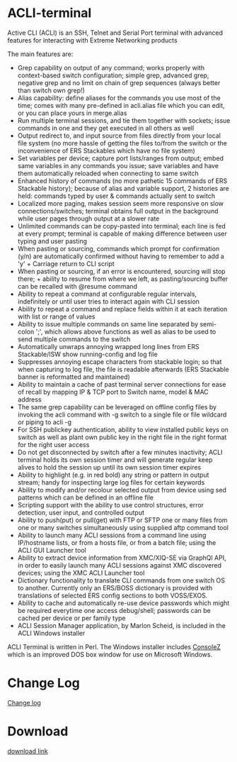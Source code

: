 # ACLI-terminal
Active CLI (ACLI) is an SSH, Telnet and Serial Port terminal with advanced features for interacting with Extreme Networking products

The main features are:
* Grep capability on output of any command; works properly with context-based switch configuration; simple grep, advanced grep, negative grep and no limit on chain of grep sequences (always better than switch own grep!)
* Alias capability: define aliases for the commands you use most of the time; comes with many pre-defined in acli.alias file which you can edit, or you can place yours in merge.alias
* Run multiple terminal sessions, and tie them together with sockets; issue commands in one and they get executed in all others as well
* Output redirect to, and input source from files directly from your local file system (no more hassle of getting the files to/from the switch or the inconvenience of ERS Stackables which have no file system)
* Set variables per device; capture port lists/ranges from output; embed same variables in any commands you issue; save variables and have them automatically reloaded when connecting to same switch
* Enhanced history of commands (no more pathetic 15 commands of ERS Stackable history); because of alias and variable support, 2 histories are held: commands typed by user & commands actually sent to switch
* Localized more paging, makes session seem more responsive on slow connections/switches; terminal obtains full output in the background while user pages through output at a slower rate
* Unlimited commands can be copy-pasted into terminal; each line is fed at every prompt; terminal is capable of making difference between user typing and user pasting
* When pasting or sourcing, commands which prompt for confirmation (y/n) are automatically confirmed without having to remember to add a 'y' + Carriage return to CLI script
* When pasting or sourcing, if an error is encountered, sourcing will stop there; + ability to resume from where we left, as pasting/sourcing buffer can be recalled with @resume command
* Ability to repeat a command at configurable regular intervals, indefinitely or until user tries to interact again with CLI session
* Ability to repeat a command and replace fields within it at each iteration with list or range of values
* Ability to issue multiple commands on same line separated by semi-colon ';', which allows above functions as well as alias to be used to send multiple commands to the switch
* Automatically unwraps annoying wrapped long lines from ERS Stackable/ISW show running-config and log file
* Suppresses annoying escape characters from stackable login; so that when capturing to log file, the file is readable afterwards (ERS Stackable banner is reformatted and maintained)
* Ability to maintain a cache of past terminal server connections for ease of recall by mapping IP & TCP port to Switch name, model & MAC address
* The same grep capability can be leveraged on offline config files by invoking the acli command with -g switch to a single file or file wildcard or piping to acli -g
* For SSH publickey authentication, ability to view installed public keys on switch as well as plant own public key in the right file in the right format for the right user access
* Do not get disconnected by switch after a few minutes inactivity; ACLI terminal holds its own session timer and will generate regular keep alives to hold the session up until its own session timer expires
* Ability to highlight (e.g. in red bold) any string or pattern in output stream; handy for inspecting large log files for certain keywords
* Ability to modify and/or recolour selected output from device using sed patterns which can be defined in an offline file
* Scripting support with the ability to use control structures, error detection, user input, and controlled output
* Ability to push(put) or pull(get) with FTP or SFTP one or many files from one or many switches simultaneously using supplied aftp command tool
* Ability to launch many ACLI sessions from a command line using IP/hostname lists, or from a hosts file, or from a batch file; using the ACLI GUI Launcher tool
* Ability to extract device information from XMC/XIQ-SE via GraphQl API, in order to easily launch many ACLI sessions against XMC discovered devices; using the XMC ACLI Launcher tool
* Dictionary functionality to translate CLI commands from one switch OS to another. Currently only an ERS/BOSS dictionary is provided with translations of selected ERS config sections to both VOSS/EXOS.
* Ability to cache and automatically re-use device passwords which might be required everytime one access debug/shell; passwords can be cached per device or per family type
* ACLI Session Manager application, by Marlon Scheid, is included in the ACLI Windows installer

ACLI Terminal is written in Perl. The Windows installer includes [ConsoleZ](https://github.com/cbucher/console) which is an improved DOS box window for use on Microsoft Windows.

# Change Log

[Change log](https://github.com/lgastevens/ACLI-terminal/blob/main/Changes)

# Download

[download link](https://github.com/lgastevens/ACLI-terminal/releases)

